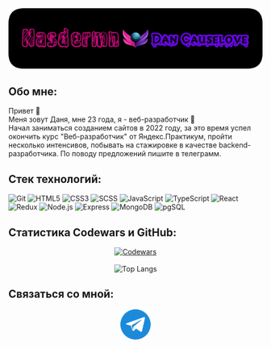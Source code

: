 <div align='center'>
  <a href='https://github.com/Nasdermn'>
    <img src='./images/me.png' alt='Логотип профиля' />
  </a>
</div>

## Обо мне:

Привет 👋\
Меня зовут Даня, мне 23 года, я - веб-разработчик 🙂\
Начал заниматься созданием сайтов в 2022 году, за это время успел окончить курс "Веб-разработчик" от Яндекс.Практикум, пройти несколько интенсивов, побывать на стажировке в качестве backend-разработчика. По поводу предложений пишите в телеграмм.

## Стек технологий:

![Git](https://img.shields.io/badge/Git-21201e?style=for-the-badge&logo=git&logoColor=d86513)
![HTML5](https://img.shields.io/badge/HTML5-e2cccc?style=for-the-badge&logo=html5&logoColor=orange)
![CSS3](https://img.shields.io/badge/CSS3-1155b9?style=for-the-badge&logo=css3&logoColor=purple)
![SCSS](https://img.shields.io/badge/SCSS-c50b68?style=for-the-badge&logo=sass&logoColor=fff)
![JavaScript](https://img.shields.io/badge/JavaScript-343032?style=for-the-badge&logo=javascript&logoColor=c8d50c)
![TypeScript](https://img.shields.io/badge/TypeScript-343032?style=for-the-badge&logo=typescript&logoColor=3178C6)
![React](https://img.shields.io/badge/React-000?style=for-the-badge&logo=react&logoColor=197185)
![Redux](https://img.shields.io/badge/Redux-000?style=for-the-badge&logo=redux&logoColor=7214dc)
![Node.js](https://img.shields.io/badge/Node.js-85c11d?style=for-the-badge&logo=node.js&logoColor=044)
![Express](https://img.shields.io/badge/Express-ccc?style=for-the-badge&logo=express&logoColor=000)
![MongoDB](https://img.shields.io/badge/MongoDB-2b2038?style=for-the-badge&logo=mongoDB&logoColor=0dc813)
![pgSQL](https://img.shields.io/badge/pgSQL-fff?style=for-the-badge&logo=postgreSQL&logoColor=5B85A6)

## Статистика Codewars и GitHub:

<div align='center'>
  <a href="https://www.codewars.com/users/Nasdermn">
    <img src="https://www.codewars.com/users/Nasdermn/badges/large" alt="Codewars">
  </a>
  <br><br>
  <img src='https://github-readme-stats.vercel.app/api/top-langs/?username=nasdermn&theme=merko' alt='Top Langs' />
</div>

## Связаться со мной:

<div align='center'>
  <a href='https://t.me/moobeeboo'><img src='./images/telegram.png' alt='Telegram' width='60' height=auto></a>
</div>
